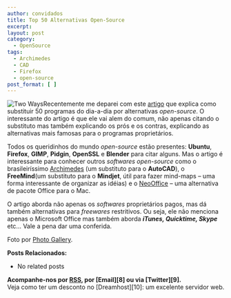 ```yaml
---
author: convidados
title: Top 50 Alternativas Open-Source
excerpt:
layout: post
category:
  - OpenSource
tags:
  - Archimedes
  - CAD
  - Firefox
  - open-source
post_format: [ ]
---
```

![Two Ways][1]Recentemente me deparei com este [artigo][2] que explica como substituir 50 programas do dia-a-dia por alternativas *open-source*. O interessante do artigo é que ele vai alem do comum, não apenas citando o substituto mas também explicando os prós e os contras, explicando as alternativas mais famosas para o programas proprietários. 

Todos os queridinhos do mundo *open-source* estão presentes: **Ubuntu**, **Firefox**, **GIMP**, **Pidgin**, **OpenSSL** e **Blender** para citar alguns. Mas o artigo é interessante para conhecer outros *softwares open-source* como o brasileiríssimo [Archimedes][3] (um substituto para o **AutoCAD**), o **FreeMind**(um substituto para o **Mindjet**, útil para fazer mind-maps – uma forma interessante de organizar as idéias) e o [NeoOffice][4] – uma alternativa de pacote Office para o Mac. 

O artigo aborda não apenas os *softwares* proprietários pagos, mas dá também alternativas para *freewares* restritivos. Ou seja, ele não menciona apenas o Microsoft Office mas também aborda ***iTunes, Quicktime, Skype*** etc… Vale a pena dar uma conferida.

Foto por [Photo Gallery][5]. 

**Posts Relacionados:** 
*   No related posts









**Acompanhe-nos por [ RSS][7], por [Email][8] ou via [Twitter][9].**  
Veja como ter um desconto no [Dreamhost][10]: um excelente servidor web.

 [1]: http://vidageek.net/wp-content/uploads/2008/09/two-ways.jpg
 [2]: http://whdb.com/2008/the-top-50-proprietary-programs-that-drive-you-crazy-and-their-open-source-alternatives/ "artigo"
 [3]: http://vidageek.net/2007/09/05/opensource-projects-archimedes/ "Archimedes"
 [4]: http://vidageek.net/2008/08/29/neooffice-um-openoffice-nativo-para-mac/ "NeoOffice"
 [5]: http://www.flickr.com/photos/amatuerphotographer/1466017836/ "Photo Gallery"
 [6]: https://twitter.com/share
 [7]: http://feeds.feedburner.com/VidaGeek



